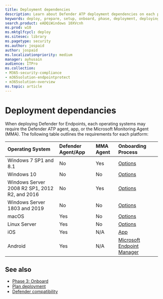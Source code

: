 ```yaml
---
title: Deployment dependencies
description: Learn about Defender ATP deployment dependencies on each platform OS
keywords: deploy, prepare, setup, onboard, phase, deployment, deploying, adoption, configuring, dependancies, dependancy
search.product: eADQiWindows 10XVcnh
ms.prod: w10
ms.mktglfcycl: deploy
ms.sitesec: library
ms.pagetype: security
ms.author: jospaid
author: jospaid
ms.localizationpriority: medium
manager: ayhusain
audience: ITPro
ms.collection: 
- M365-security-compliance
- m365solution-endpointprotect
- m365solution-overview  
ms.topic: article
---
```


# Deployment dependancies
When deploying Defender for Endpoints, each operating systems may require the Defender ATP agent, app, or the Microsoft Monitoring Agent (MMA). The following table outlines the requirements for each platform:

|Operating System | Defender Agent/App | MMA Agent | Onboarding Process | 
|:-------|:-----|:----|:----|
Windows 7 SP1 and 8.1 | No | Yes | [Options](https://docs.microsoft.com/en-us/windows/security/threat-protection/microsoft-defender-atp/onboard-configure#onboarding-tool-options) |
Windows 10 | No | No | [Options](https://docs.microsoft.com/en-us/windows/security/threat-protection/microsoft-defender-atp/onboard-configure#onboarding-tool-options) |
Windows Server 2008 R2 SP1, 2012 R2, and 2016 | No | Yes | [Options](https://docs.microsoft.com/en-us/windows/security/threat-protection/microsoft-defender-atp/onboard-configure#onboarding-tool-options) |
Windows Server 1803 and 2019 | No | No | [Options](https://docs.microsoft.com/en-us/windows/security/threat-protection/microsoft-defender-atp/onboard-configure#onboarding-tool-options) |
macOS | Yes | No | [Options](https://docs.microsoft.com/en-us/windows/security/threat-protection/microsoft-defender-atp/onboard-configure#onboarding-tool-options) |
Linux Server | Yes | No | [Options](https://docs.microsoft.com/en-us/windows/security/threat-protection/microsoft-defender-atp/onboard-configure#onboarding-tool-options) |
iOS | Yes | N/A | [App](https://apps.apple.com/us/app/microsoft-defender-atp/id1526737990) |
Android | Yes | N/A | [Microsoft Endpoint Manager](https://docs.microsoft.com/en-us/mem/endpoint-manager-overview) |



## See also
- [Phase 3: Onboard](onboarding.md)
- [Plan deployment](deployment-strategy.md)
- [Defender compatibility](defender-compatibility.md)
